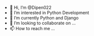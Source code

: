 - 👋 Hi, I’m @Dipen022
- 👀 I’m interested in Python Development
- 🌱 I’m currently Python and Django
- 💞️ I’m looking to collaborate on ...
- 📫 How to reach me ...

<!---
Dipen022/Dipen022 is a ✨ special ✨ repository because its `README.md` (this file) appears on your GitHub profile.
You can click the Preview link to take a look at your changes.
--->
